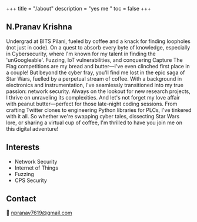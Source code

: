 +++
title = "/about"
description = "yes me "
toc = false
+++

N.Pranav Krishna
----

 Undergrad at BITS Pilani, fueled by coffee and a knack for finding loopholes (not just in code). On a quest to absorb every byte of knowledge, especially in Cybersecurity, where I'm known for my talent in finding the 'unGoogleable'. Fuzzing, IoT vulnerabilities, and conquering Capture The Flag competitions are my bread and butter—I've even clinched first place in a couple! But beyond the cyber fray, you'll find me lost in the epic saga of Star Wars, fuelled by a perpetual stream of coffee. With a background in electronics and instrumentation, I've seamlessly transitioned into my true passion: network security. Always on the lookout for new research projects, I thrive on unraveling its complexities. And let's not forget my love affair with peanut butter—perfect for those late-night coding sessions. From crafting Twitter clones to engineering Python libraries for PLCs, I've tinkered with it all. So whether we're swapping cyber tales, dissecting Star Wars lore, or sharing a virtual cup of coffee, I'm thrilled to have you join me on this digital adventure!

Interests
----
* Network Security
* Internet of Things
* Fuzzing
* CPS Security

Contact
----

📧  npranav7619@gmail.com